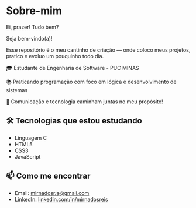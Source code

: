 # Sobre-mim
Ei, prazer! Tudo bem? 

Seja bem-vindo(a)!  

Esse repositório é o meu cantinho de criação — onde coloco meus projetos, pratico e evoluo um pouquinho todo dia.


🎓 Estudante de Engenharia de Software - PUC MINAS  

📚 Praticando programação com foco em lógica e desenvolvimento de sistemas

📢 Comunicação e tecnologia caminham juntas no meu propósito!

## 🛠️ Tecnologias que estou estudando

- Linguagem C
- HTML5
- CSS3
- JavaScript 

## 📫 Como me encontrar

- Email: mirnadosr.a@gmail.com
- LinkedIn: [linkedin.com/in/mirnadosreis](https://linkedin.com/in/mirnadosreis)


